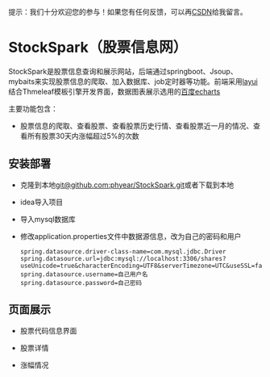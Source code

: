 
提示：我们十分欢迎您的参与！如果您有任何反馈，可以再[CSDN](https://blog.csdn.net/weixin_43125410)给我留言。
# StockSpark（股票信息网）
StockSpark是股票信息查询和展示网站，后端通过springboot、Jsoup、mybaits来实现股票信息的爬取、加入数据库、job定时器等功能。前端采用[layui](https://www.layui.com/)结合Thmeleaf模板引擎开发界面，数据图表展示选用的[百度echarts](https://echarts.baidu.com/)


主要功能包含：

  - 股票信息的爬取、查看股票、查看股票历史行情、查看股票近一月的情况、查看所有股票30天内涨幅超过5%的次数
  
## 安装部署
* 克隆到本地[git@github.com:phyear/StockSpark.git](git@github.com:phyear/StockSpark.git)或者下载到本地
* idea导入项目
* 导入mysql数据库
* 修改application.properties文件中数据源信息，改为自己的密码和用户

  ```
  spring.datasource.driver-class-name=com.mysql.jdbc.Driver
  spring.datasource.url=jdbc:mysql://localhost:3306/shares?useUnicode=true&characterEncoding=UTF8&serverTimezone=UTC&useSSL=false
  spring.datasource.username=自己用户名
  spring.datasource.password=自己密码
  ```
  
## 页面展示
  * 股票代码信息界面
  
  * 股票详情
  
  * 涨幅情况
  
  

